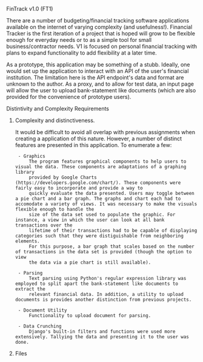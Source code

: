 FinTrack v1.0 (FT1)

There are a number of budgeting/financial tracking software applications available on the internet of varying complexity (and usefulness!).
Financial Tracker is the first iteration of a project that is hoped will grow to be flexible enough for everyday needs or to as a simple tool 
for small business/contractor needs. V1 is focused on personal financial tracking with plans to expand functionality to add flexibility at a
later time.

As a prototype, this application may be something of a stubb. Ideally, one would set up the application to interact with an API of the user's
financial institution. The limitation here is the API endpoint's data and format are unknown to the author. As a proxy, and to allow for test
data, an input page will allow the user to upload bank-statement like documents (which are also provided for the convenience of prototype users).

Distintivity and Complexity Requirements


1. Complexity and distinctiveness. 

	It would be difficult to avoid all overlap with previous assignments when creating a application of this nature. However, a number of distinct 
	features are presented in this application. To enumerate a few:
		
		- Graphics 
			The program features graphical components to help users to visual the data. These components are adaptations of a graphing library 
			provided by Google Charts (https://developers.google.com/chart/). These components were fairly easy to incorporate and provide a way to
			quickly evaluate the data presented. Users may toggle between a pie chart and a bar graph. The graphs and chart each had to accomodate a variety of views. It was necessary to make the visuals flexible enough to handle the 
			size of the data set used to populate the graphic. For instance, a view in which the user can look at all bank transactions over the 
			lifetime of their transactions had to be capable of displaying categories such that they were distiguishable from neighboring elements.
			For this purpose, a bar graph that scales based on the number of transactions in the data set is provided (though the option to view 
			the data via a pie chart is still available).
			
		- Parsing
			Text parsing using Python's regular expression library was employed to split apart the bank-statement like documents to extract the 
			relevant financial data. In addition, a utility to upload documents is provides another distinction from previous projects.
			
		- Document Utility
			Functionality to upload document for parsing.
			
		- Data Crunching
			Django's built-in filters and functions were used more extensively. Tallying the data and presenting it to the user was done.

2. Files
 
		